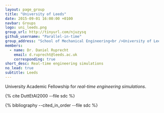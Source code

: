 ```yaml
---
layout: page_group
title: "University of Leeds"
date: 2015-09-01 16:00:00 +0100
navbar: Groups
logo: uni_leeds.png
group_url: http://tinyurl.com/njuzysq
github_username: "Parallel-in-time"
group_address: "School of Mechanical Engineering<br />University of Leeds<br />Leeds LS2 9JT, UK"
members:
  - name: Dr. Daniel Ruprecht
    email: d.ruprecht@leeds.ac.uk
    corresponding: true
short_desc: Real-time engineering simulations
no_lead: true
subtitle: Leeds
---
```


University Academic Fellowship for _real-time engineering simulations_.

{% cite DuttEtAl2000 --file sdc %}

{% bibliography --cited_in_order --file sdc %}